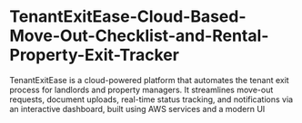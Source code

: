 # TenantExitEase-Cloud-Based-Move-Out-Checklist-and-Rental-Property-Exit-Tracker
TenantExitEase is a cloud-powered platform that automates the tenant exit process for landlords and property managers. It streamlines move-out requests, document uploads, real-time status tracking, and notifications via an interactive dashboard, built using AWS services and a modern UI
